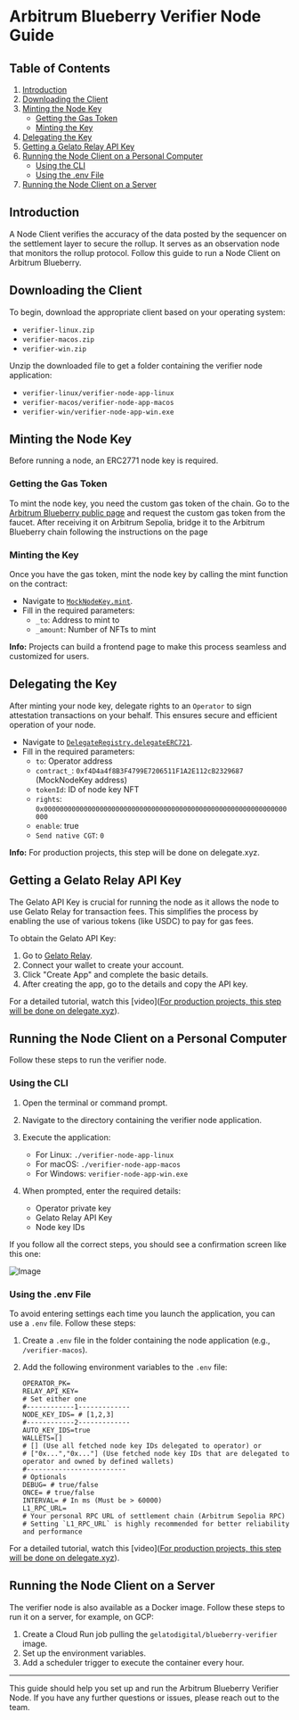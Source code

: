 # Arbitrum Blueberry Verifier Node Guide

## Table of Contents

1. [Introduction](#introduction)
2. [Downloading the Client](#downloading-the-client)
3. [Minting the Node Key](#minting-the-node-key)
   - [Getting the Gas Token](#getting-the-gas-token)
   - [Minting the Key](#minting-the-key)
4. [Delegating the Key](#delegating-the-key)
5. [Getting a Gelato Relay API Key](#getting-a-gelato-relay-api-key)
6. [Running the Node Client on a Personal Computer](#running-the-node-client-on-a-personal-computer)
   - [Using the CLI](#using-the-cli)
   - [Using the .env File](#using-the-env-file)
7. [Running the Node Client on a Server](#running-the-node-client-on-a-server)

## Introduction

A Node Client verifies the accuracy of the data posted by the sequencer on the settlement layer to secure the rollup. It serves as an observation node that monitors the rollup protocol. Follow this guide to run a Node Client on Arbitrum Blueberry.

## Downloading the Client

To begin, download the appropriate client based on your operating system:

- `verifier-linux.zip`
- `verifier-macos.zip`
- `verifier-win.zip`

Unzip the downloaded file to get a folder containing the verifier node application:

- `verifier-linux/verifier-node-app-linux`
- `verifier-macos/verifier-node-app-macos`
- `verifier-win/verifier-node-app-win.exe`

## Minting the Node Key

Before running a node, an ERC2771 node key is required.

### Getting the Gas Token

To mint the node key, you need the custom gas token of the chain. Go to the [Arbitrum Blueberry public page](https://raas.gelato.network/rollups/details/public/arb-blueberry) and request the custom gas token from the faucet. After receiving it on Arbitrum Sepolia, bridge it to the Arbitrum Blueberry chain following the instructions on the page

### Minting the Key

Once you have the gas token, mint the node key by calling the mint function on the contract:

- Navigate to [`MockNodeKey.mint`](https://arb-blueberry.gelatoscout.com/address/0xf4D4a4f8B3F4799E7206511F1A2E112cB2329687?tab=write_proxy).
- Fill in the required parameters:
  - `_to`: Address to mint to
  - `_amount`: Number of NFTs to mint

**Info:** Projects can build a frontend page to make this process seamless and customized for users.

## Delegating the Key

After minting your node key, delegate rights to an `Operator` to sign attestation transactions on your behalf. This ensures secure and efficient operation of your node.

- Navigate to [`DelegateRegistry.delegateERC721`](https://arb-blueberry.gelatoscout.com/address/0x00000000000000447e69651d841bD8D104Bed493?tab=write_contract).
- Fill in the required parameters:
  - `to`: Operator address
  - `contract_`: `0xf4D4a4f8B3F4799E7206511F1A2E112cB2329687` (MockNodeKey address)
  - `tokenId`: ID of node key NFT
  - `rights`: `0x0000000000000000000000000000000000000000000000000000000000000000`
  - `enable`: true
  - `Send native CGT`: `0`

**Info:** For production projects, this step will be done on delegate.xyz.

## Getting a Gelato Relay API Key

The Gelato API Key is crucial for running the node as it allows the node to use Gelato Relay for transaction fees. This simplifies the process by enabling the use of various tokens (like USDC) to pay for gas fees.

To obtain the Gelato API Key:

1. Go to [Gelato Relay](https://app.gelato.network/relay).
2. Connect your wallet to create your account.
3. Click "Create App" and complete the basic details.
4. After creating the app, go to the details and copy the API key.

For a detailed tutorial, watch this [video]([For production projects, this step will be done on delegate.xyz](https://drive.google.com/file/d/1kY7JSdQXyWttXv-emBcAxJpzeP9fTuT2/view?usp=drive_link)).

## Running the Node Client on a Personal Computer

Follow these steps to run the verifier node.

### Using the CLI

1. Open the terminal or command prompt.
2. Navigate to the directory containing the verifier node application.
3. Execute the application:
   - For Linux: `./verifier-node-app-linux`
   - For macOS: `./verifier-node-app-macos`
   - For Windows: `verifier-node-app-win.exe`

4. When prompted, enter the required details:
   - Operator private key
   - Gelato Relay API Key
   - Node key IDs

If you follow all the correct steps, you should see a confirmation screen like this one:

![Image](https://github.com/gelatodigital/verifier-node-arb-blueberry/assets/169910523/c2391d8d-cf8e-4fda-a686-e8e6be8d5adf)

### Using the .env File

To avoid entering settings each time you launch the application, you can use a `.env` file. Follow these steps:

1. Create a `.env` file in the folder containing the node application (e.g., `/verifier-macos`).
2. Add the following environment variables to the `.env` file:

   ```env
   OPERATOR_PK=
   RELAY_API_KEY=
   # Set either one
   #------------1-------------
   NODE_KEY_IDS= # [1,2,3]
   #------------2-------------
   AUTO_KEY_IDS=true
   WALLETS=[]
   # [] (Use all fetched node key IDs delegated to operator) or
   # ["0x...","0x..."] (Use fetched node key IDs that are delegated to operator and owned by defined wallets)
   #-------------------------
   # Optionals
   DEBUG= # true/false
   ONCE= # true/false
   INTERVAL= # In ms (Must be > 60000)
   L1_RPC_URL=
   # Your personal RPC URL of settlement chain (Arbitrum Sepolia RPC)
   # Setting `L1_RPC_URL` is highly recommended for better reliability and performance
   ```

For a detailed tutorial, watch this [video]([For production projects, this step will be done on delegate.xyz](https://drive.google.com/file/d/1kY7JSdQXyWttXv-emBcAxJpzeP9fTuT2/view?usp=drive_link)).
## Running the Node Client on a Server

The verifier node is also available as a Docker image. Follow these steps to run it on a server, for example, on GCP:

1. Create a Cloud Run job pulling the `gelatodigital/blueberry-verifier` image.
2. Set up the environment variables.
3. Add a scheduler trigger to execute the container every hour.

---

This guide should help you set up and run the Arbitrum Blueberry Verifier Node. If you have any further questions or issues, please reach out to the team.
